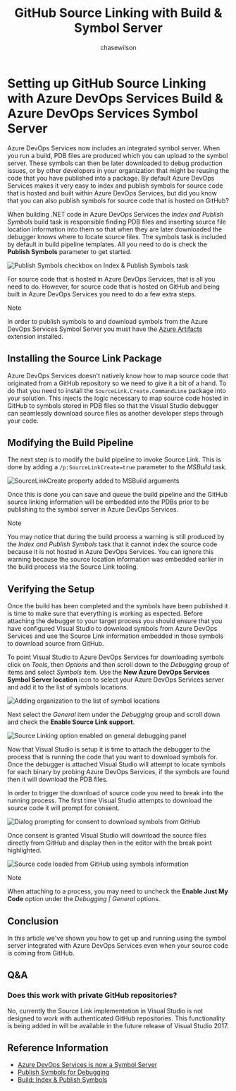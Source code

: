 ﻿---
title: GitHub Source Linking with Build & Symbol Server
description: Using build to index and publish symbols from an Azure DevOps Services-hosted Git repository works out of the gate, but with a little bit of extra work you can make it work on GitHub-hosted repositories as well.
ms.prod: devops
ms.technology: devops-artifacts
ms.assetid: 3cb56371-3ef2-4bd9-871b-ec6cfa93bedf
ms.manager: mijacobs
ms.date: 03/02/2018
ms.author: phwilson
author: chasewilson
ms.topic: conceptual
monikerRange: '>= tfs-2017'
---

# Setting up GitHub Source Linking with Azure DevOps Services Build & Azure DevOps Services Symbol Server

Azure DevOps Services now includes an integrated symbol server. When you run a build, PDB files are produced which you can upload to the symbol server. These symbols can then be later downloaded to debug production issues, or by other developers in your organization that might be reusing the code that you have published into a package. By default Azure DevOps Services makes it very easy to index and publish symbols for source code that is hosted and built within Azure DevOps Services, but did you know that you can also publish symbols for source code that is hosted on GitHub?

When building .NET code in Azure DevOps Services the _Index and Publish Symbols_ build task is responsible finding PDB files and inserting source file location information into them so that when they are later downloaded the debugger knows where to locate source files. The symbols task is included by default in build pipeline templates. All you need to do is check the **Publish Symbols** parameter to get started.

![Publish Symbols checkbox on Index & Publish Symbols task](_img/publishsymbolscheckbox.png)

For source code that is hosted in Azure DevOps Services, that is all you need to do. However, for source code that is hosted on GitHub and being built in Azure DevOps Services you need to do a few extra steps.

> [!NOTE]
> In order to publish symbols to and download symbols from the Azure DevOps Services Symbol Server you must have the [Azure Artifacts](https://marketplace.visualstudio.com/items?itemName=ms.feed)  extension installed.

## Installing the Source Link Package
Azure DevOps Services doesn't natively know how to map source code that originated from a GitHub repository so we need to give it a bit of a hand. To do that you need to install the ```SourceLink.Create.CommandLine``` package into your solution. This injects the logic necessary to map source code hosted in GitHub to symbols stored in PDB files so that the Visual Studio debugger can seamlessly download source files as another developer steps through your code.

## Modifying the Build Pipeline
The next step is to modify the build pipeline to invoke Source Link. This is done by adding a ```/p:SourceLinkCreate=true``` parameter to the _MSBuild_ task.

![SourceLinkCreate property added to MSBuild arguments](_img/msbuildsourcelinkcreateproperty.png)

Once this is done you can save and queue the build pipeline and the GitHub source linking information will be embedded into the PDBs prior to be publishing to the symbol server in Azure DevOps Services.

> [!NOTE]
> You may notice that during the build process a warning is still produced by the _Index and Publish Symbols_ task that it cannot index the source code because it is not hosted in Azure DevOps Services. You can ignore this warning because the source location information was embedded earlier in the build process via the Source Link tooling.

## Verifying the Setup
Once the build has been completed and the symbols have been published it is time to make sure that everything is working as expected. Before attaching the debugger to your target process you should ensure that you have configured Visual Studio to download symbols from Azure DevOps Services and use the Source Link information embedded in those symbols to download source from GitHub.

To point Visual Studio to Azure DevOps Services for downloading symbols click on _Tools_, then _Options_ and then scroll down to the _Debugging_ group of items and select _Symbols_ item. Use the **New Azure DevOps Services Symbol Server location** icon to select your Azure DevOps Services server and add it to the list of symbols locations.

![Adding organization to the list of symbol locations](_img/symbollocationoptionspanel.png)

Next select the _General_ item under the _Debugging_ group and scroll down and check the **Enable Source Link support**.

![Source Linking option enabled on general debugging panel](_img/symbolgeneralpanelsourcelinking.png)

Now that Visual Studio is setup it is time to attach the debugger to the process that is running the code that you want to download symbols for. Once the debugger is attached Visual Studio will attempt to locate symbols for each binary by probing Azure DevOps Services, if the symbols are found then it will download the PDB files.

In order to trigger the download of source code you need to break into the running process. The first time Visual Studio attempts to download the source code it will prompt for consent.

![Dialog prompting for consent to download symbols from GitHub](_img/downloadsymbolsconsentdialog.png)

Once consent is granted Visual Studio will download the source files directly from GitHub and display then in the editor with the break point highlighted.

![Source code loaded from GitHub using symbols information](_img/codeloadedfromgithubusingsymbolsinfo.png)

> [!NOTE]
> When attaching to a process, you may need to uncheck the **Enable Just My Code** option under the _Debugging | General_ options.

## Conclusion
In this article we've shown you how to get up and running using the symbol server integrated with Azure DevOps Services even when your source code is coming from GitHub.

## Q&A

### Does this work with private GitHub repositories?

No, currently the Source Link implementation in Visual Studio is not designed to work with authenticated GitHub repositories. This functionality is being added in will be available in the future release of Visual Studio 2017.

## Reference Information

- [Azure DevOps Services is now a Symbol Server](https://blogs.msdn.microsoft.com/devops/2017/11/15/vsts-is-now-a-symbol-server/)
- [Publish Symbols for Debugging](/azure/devops/pipelines/symbols/)
- [Build: Index & Publish Symbols](/azure/devops/pipelines/tasks/build/index-sources-publish-symbols)
